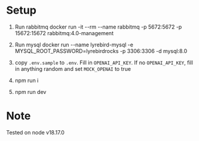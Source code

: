 # Setup

1. Run rabbitmq
docker run -it --rm --name rabbitmq -p 5672:5672 -p 15672:15672 rabbitmq:4.0-management

2. Run mysql
docker run --name lyrebird-mysql -e MYSQL_ROOT_PASSWORD=lyrebirdrocks -p 3306:3306 -d mysql:8.0

3. copy `.env.sample` to `.env`. Fill in `OPENAI_API_KEY`. If no `OPENAI_API_KEY`, fill in anything random and set `MOCK_OPENAI` to true

4. npm run i

5. npm run dev

# Note
Tested on node v18.17.0

